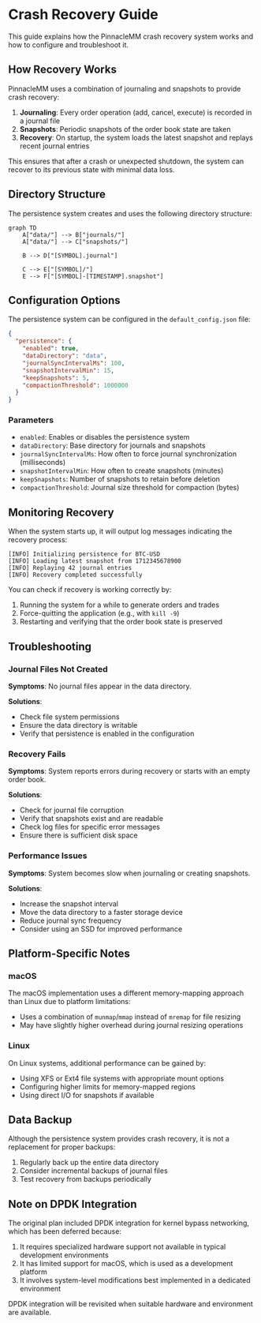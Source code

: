 # Crash Recovery Guide

This guide explains how the PinnacleMM crash recovery system works and how to configure and troubleshoot it.

## How Recovery Works

PinnacleMM uses a combination of journaling and snapshots to provide crash recovery:

1. **Journaling**: Every order operation (add, cancel, execute) is recorded in a journal file
2. **Snapshots**: Periodic snapshots of the order book state are taken
3. **Recovery**: On startup, the system loads the latest snapshot and replays recent journal entries

This ensures that after a crash or unexpected shutdown, the system can recover to its previous state with minimal data loss.

## Directory Structure

The persistence system creates and uses the following directory structure:

```mermaid
graph TD
    A["data/"] --> B["journals/"]
    A["data/"] --> C["snapshots/"]

    B --> D["[SYMBOL].journal"]
    
    C --> E["[SYMBOL]/"]
    E --> F["[SYMBOL]-[TIMESTAMP].snapshot"]
```

## Configuration Options

The persistence system can be configured in the `default_config.json` file:

```json
{
  "persistence": {
    "enabled": true,
    "dataDirectory": "data",
    "journalSyncIntervalMs": 100,
    "snapshotIntervalMin": 15,
    "keepSnapshots": 5,
    "compactionThreshold": 1000000
  }
}
```

### Parameters

- `enabled`: Enables or disables the persistence system
- `dataDirectory`: Base directory for journals and snapshots
- `journalSyncIntervalMs`: How often to force journal synchronization (milliseconds)
- `snapshotIntervalMin`: How often to create snapshots (minutes)
- `keepSnapshots`: Number of snapshots to retain before deletion
- `compactionThreshold`: Journal size threshold for compaction (bytes)

## Monitoring Recovery

When the system starts up, it will output log messages indicating the recovery process:

```
[INFO] Initializing persistence for BTC-USD
[INFO] Loading latest snapshot from 1712345678900
[INFO] Replaying 42 journal entries
[INFO] Recovery completed successfully
```

You can check if recovery is working correctly by:

1. Running the system for a while to generate orders and trades
2. Force-quitting the application (e.g., with `kill -9`)
3. Restarting and verifying that the order book state is preserved

## Troubleshooting

### Journal Files Not Created

**Symptoms**: No journal files appear in the data directory.

**Solutions**:
- Check file system permissions
- Ensure the data directory is writable
- Verify that persistence is enabled in the configuration

### Recovery Fails

**Symptoms**: System reports errors during recovery or starts with an empty order book.

**Solutions**:
- Check for journal file corruption
- Verify that snapshots exist and are readable
- Check log files for specific error messages
- Ensure there is sufficient disk space

### Performance Issues

**Symptoms**: System becomes slow when journaling or creating snapshots.

**Solutions**:
- Increase the snapshot interval
- Move the data directory to a faster storage device
- Reduce journal sync frequency
- Consider using an SSD for improved performance

## Platform-Specific Notes

### macOS

The macOS implementation uses a different memory-mapping approach than Linux due to platform limitations:

- Uses a combination of `munmap`/`mmap` instead of `mremap` for file resizing
- May have slightly higher overhead during journal resizing operations

### Linux

On Linux systems, additional performance can be gained by:

- Using XFS or Ext4 file systems with appropriate mount options
- Configuring higher limits for memory-mapped regions
- Using direct I/O for snapshots if available

## Data Backup

Although the persistence system provides crash recovery, it is not a replacement for proper backups:

1. Regularly back up the entire data directory
2. Consider incremental backups of journal files
3. Test recovery from backups periodically

## Note on DPDK Integration

The original plan included DPDK integration for kernel bypass networking, which has been deferred because:

1. It requires specialized hardware support not available in typical development environments
2. It has limited support for macOS, which is used as a development platform
3. It involves system-level modifications best implemented in a dedicated environment

DPDK integration will be revisited when suitable hardware and environment are available.